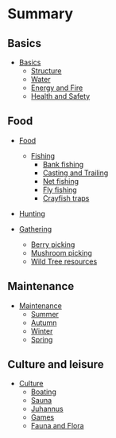 # Summary

## Basics
* [Basics]()  
  * [Structure]()
  * [Water]()
  * [Energy and Fire]()
  * [Health and Safety]()

## Food
* [Food]()
  * [Fishing]()
    * [Bank fishing]()  
    * [Casting and Trailing]()  
    * [Net fishing]()  
    * [Fly fishing]()  
    * [Crayfish traps]()  

* [Hunting]()

* [Gathering]()
  * [Berry picking]()  
  * [Mushroom picking]()  
  * [Wild Tree resources]()

## Maintenance
* [Maintenance]()
  * [Summer]()
  * [Autumn]()
  * [Winter]()
  * [Spring]()

## Culture and leisure 

* [Culture]()
  * [Boating]()
  * [Sauna]()  
  * [Juhannus]()
  * [Games]()
  * [Fauna and Flora]()
